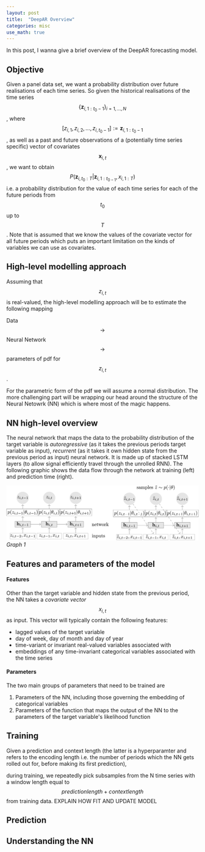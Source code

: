```yaml
---
layout: post
title:  "DeepAR Overview"
categories: misc
use_math: true
---
```


In this post, I wanna give a brief overview of the DeepAR forecasting model.

## Objective

Given a panel data set, we want a probability distribution over future realisations of each time series. 
So given the historical realisations of the time series 
$$\{\boldsymbol{z}_{i,1:t_0-1}\}_{i=1, ..., N}$$, 
where $$[z_{i, 1}, z_{i, 2}, ... , z_{i,t_0-1}] := \boldsymbol{z}_{i, 1:t_0-1} $$, as well as a past and future observations of a (potentially time series specific) vector of covariates $$ \boldsymbol{x}_{i,t} $$,
we want to obtain $$P(\boldsymbol{z}_{i,t_0:T}|\boldsymbol{z}_{i,1:t_{0-1}}, x_{i,1:T}) $$ i.e. a probability distribution for the value of each time series for each of the future periods from $$t_0$$ up to $$T$$.
Note that is assumed that we know the values of the covariate vector for all future periods which puts an important
limitation on the kinds of variables we can use as covariates.

## High-level modelling approach

Assuming that $$ z_{i,t} $$ is real-valued, the high-level modelling approach will be to estimate the following mapping

Data $$\rightarrow $$ Neural Network $$ \rightarrow $$ parameters of pdf for $$ z_{i,t} $$.

For the parametric form of the pdf we will assume a normal distribution. The more challenging part will be wrapping our head around the structure of the Neural Netowrk (NN) which is where most of the magic happens.

## NN high-level overview
The neural network that maps the data to the probability distribution of the target variable is _autoregressive_ (as it takes the previous periods target variable as input), _recurrent_ (as it takes it own hidden state from the previous period as input) neural network. It is made up of stacked LSTM layers (to allow signal efficiently travel through the unrolled RNN). The following graphic shows the data flow through the network at training (left) and prediction time (right).

![Graph1](/assets/graphs/DeepARNN.jpeg)
*Graph 1*

## Features and parameters of the model

#### Features
Other than the target variable and hidden state from the previous period, the NN takes a _covariate vector_ $$x_{i,t}$$ as input. This vector will typically contain the following features:

- lagged values of the target variable
- day of week, day of month and day of year
- time-variant or invariant real-valued variables associated with 
- embeddings of any time-invariant categorical variables associated with the time series

#### Parameters

The two main groups of parameters that need to be trained are

1. Parameters of the NN, including those governing the embedding of categorical variables
2. Parameters of the function that maps the output of the NN to the parameters of the target variable's likelihood function

## Training

Given a prediction and context length (the latter is a hyperparamter and refers to the encoding length i.e. the number of periods which the NN gets rolled out for, before making its first prediction),

during training, we repeatedly pick subsamples from the N time series with a window length equal to $$ prediction length + context length $$ from training data.  EXPLAIN HOW FIT AND UPDATE MODEL

## Prediction

## Understanding the NN